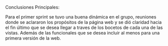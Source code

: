 Conclusiones Principales:

Para el primer sprint se tuvo una buena dinámica en el grupo, reuniones donde se aclararon los propósitos de la página web y se dió claridad hacia el fin último que se desea llegar a traves de los bocetos de cada una de las vistas. Además de las funcionales que se desea incluir al menos para una primera versión de la web. 